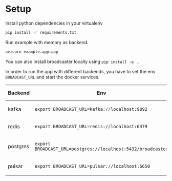 # Setup

Install python dependencies in your virtualenv

```bash
pip install -r requirements.txt
```

Run example with memory as backend.

```bash
uvicorn example.app:app
```

You can also install broadcaster locally using `pip install -e .`.

In order to run the app with different backends, you have to set the env
`BROADCAST_URL` and start the docker services.

| Backend  | Env                                                          | Service command              |
| -------- | ------------------------------------------------------------ | ---------------------------- |
| kafka    | `export BROADCAST_URL=kafka://localhost:9092`                | `docker-compose up kafka`    |
| redis    | `export BROADCAST_URL=redis://localhost:6379`                | `docker-compose up redis`    |
| postgres | `export BROADCAST_URL=postgres://localhost:5432/broadcaster` | `docker-compose up postgres` |
| pulsar   | `export BROADCAST_URL=pulsar://localhost:6650`               | `docker-compose up pulsar`   |